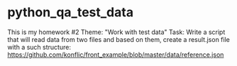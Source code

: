 # python_qa_test_data
This is my homework #2
Theme: "Work with test data"
Task: Write a script that will read data from two files and based on them, create a result.json file with a such structure: https://github.com/konflic/front_example/blob/master/data/reference.json
